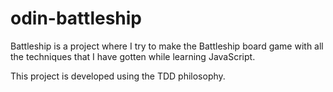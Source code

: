 # odin-battleship

Battleship is a project where I try to make the Battleship board game with all the techniques that I have gotten while learning JavaScript.

This project is developed using the TDD philosophy.
